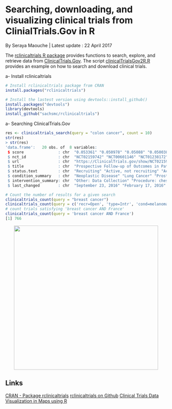 
# Searching, downloading, and visualizing clinical trials from ClinialTrials.Gov in R
By Seraya Maouche |
Latest update : 22 April 2017

The [rclinicaltrials R package](https://cran.r-project.org/web/packages/rclinicaltrials/index.html) provides functions to search, explore, and retrieve data from [ClinicalTrials.Gov](https://clinicaltrials.gov/).
The script [clinicalTrialsGov2R.R](https://github.com/serayamaouche/ClinicalTrials/blob/master/clinicalTrialsGov2R.R) provides an example on how to search and download clinical trials.


a- Install rclinicaltrials
```R
# Install rclinicaltrials package from CRAN
install.packages("rclinicaltrials")

# Install the lastest version using devtools::install_github()
install.packages("devtools")
library(devtools)
install_github("sachsmc/rclinicaltrials")
```

a- Searching ClinicalTrials.Gov
```R
res <- clinicaltrials_search(query = "colon cancer", count = 10)
str(res)
> str(res)
'data.frame':	20 obs. of  8 variables:
 $ score               : chr  "0.053361" "0.050978" "0.05088" "0.050038" ...
 $ nct_id              : chr  "NCT02159742" "NCT00601146" "NCT01238172" "NCT01141842" ...
 $ url                 : chr  "https://ClinicalTrials.gov/show/NCT02159742" "https://ClinicalTrials.gov/show/NCT00601146" "https://ClinicalTrials.gov/show/NCT01238172" "https://ClinicalTrials.gov/show/NCT01141842" ...
 $ title               : chr  "Prospective Follow-up of Outcomes in Patients Receiving Photodynamic Therapy for Neoplastic Diseases" "Low-Dose Chest Computed Tomography Screening for Lung Cancer in Survivors of Hodgkin's Disease" "Diet in Altering Disease Progression in Patients With Prostate Cancer on Active Surveillance" "Early Detection of Lung Tumors by Sniffer Dogs - Evaluation of Sensitivity and Specificity" ...
 $ status.text         : chr  "Recruiting" "Active, not recruiting" "Active, not recruiting" "Completed" ...
 $ condition_summary   : chr  "Neoplastic Disease" "Lung Cancer" "Prostate Cancer" "Lung Cancer; Chronic Obstructive Airway Disease" ...
 $ intervention_summary: chr  "Other: Data Collection" "Procedure: chest computed tomography scan" "Other: dietary education and counseling; Other: prostate cancer foundation booklet" "Procedure: exhalation analysis of breath sample; Procedure: exhalation analysis of breath sample; Procedure: exhalation analysi"| __truncated__ ...
 $ last_changed        : chr  "September 23, 2016" "February 17, 2016" "July 1, 2016" "May 6, 2013" ...

# Count the number of results for a given search
clinicaltrials_count(query = "breast cancer")
clinicaltrials_count(query = c('recr=Open', 'type=Intr', 'cond=melanoma'))
# count trials satisfying 'breast cancer AND France'
clinicaltrials_count(query = 'breast cancer AND France')
[1] 766
```



<p align="center">
  <img src="https://github.com/serayamaouche/RGoogle/blob/master/CompareCS.png" width="450"/>
</p>

## Links
[CRAN - Package rclinicaltrials](https://cran.r-project.org/web/packages/rclinicaltrials/index.html)
[rclinicaltrials on Github](https://github.com/sachsmc/rclinicaltrials)
[Clinical Trials Data Visualization in Maps using R](http://rstudio-pubs-static.s3.amazonaws.com/209130_403f02103baa43aa8b5caa25daa4db57.html)

